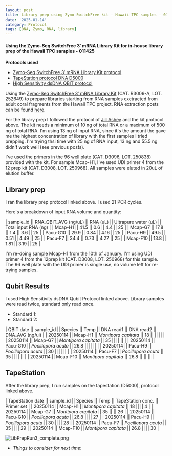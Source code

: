 ```yaml
---
layout: post
title: Library prep using Zymo SwitchFree kit - Hawaii TPC samples - 011425
date: '2025-01-14'
category: Protocol
tags: [DNA, Zymo, RNA, library]
---
```


#### Using the Zymo-Seq SwitchFree 3′ mRNA Library Kit for in-house library prep of the Hawaii TPC samples - 011425

**Protocols used**
- [Zymo-Seq SwitchFree 3′ mRNA Library Kit protocol](https://github.com/FScucchia-LabNotebooks/FScucchia_Putnam_Lab_Notebook/blob/master/protocols/_r3008_r3009__zymo_seq_switchfree_3_mrna_library_kit.pdf)
- [TapeStation protocol DNA D5000](https://github.com/meschedl/MESPutnam_Open_Lab_Notebook/blob/master/_posts/2019-07-30-DNA-Tapestation.md)
- [High Sensitivity dsDNA QBIT protocol](https://github.com/FScucchia-LabNotebooks/FScucchia_Putnam_Lab_Notebook/blob/master/protocols/MAN0017455_Qubit_1X_dsDNA_HS_Assay_Kit_UG.pdf)

Using the [Zymo-Seq SwitchFree 3′ mRNA Library Kit](https://www.zymoresearch.com/products/zymo-seq-switchfree-3-mrna-library-kit) (CAT.  R3009-A, LOT. 252649) to prepare libraries starting from RNA samples exctracted from adult coral fragments from the Hawaii TPC project. RNA extraction posts can be found [here](https://fscucchia-labnotebooks.github.io/FScucchia_Putnam_Lab_Notebook/DNA-RNA-Hawaii-TPCA-Summary/).

For the library prep I followed the protocol of [Jill Ashey](https://github.com/JillAshey/JillAshey_Putnam_Lab_Notebook/blob/master/_posts/2024-03-29-Zymo-SwitchFree.md) and the kit protocol above.
The kit needs a minimum of 10 ng of total RNA or a maximum of 500 ng of total RNA. I'm using 13 ng of input RNA, since it's the amount the gave me the highest concentration of library with the first samples I tried prepping. 
I'm trying thsi time with 25 ng of RNA input, 13 ng and 55.5 ng didn't work well (see previous posts).

I've used the primers in the 96 well plate (CAT. D3096, LOT. 250838) provided with the kit. For sample Mcap-H1, I've used UDI primer 4 from the 12 prep kit (CAT. D3008, LOT. 250968).
All samples were eluted in 20uL of elution buffer.

## Library prep
I ran the library prep protocol linked above. I used 21 PCR cycles.

Here's a breakdown of input RNA volume and quantity:

| sample_id || RNA_QBIT_AVG (ng/uL) || RNA (uL) || Ultrapure water (uL) || Total input RNA (ng) |
| Mcap-H1      ||      41.5        ||    0.6     ||        4.4           ||        25          |
| Mcap-G7      ||      17.8        ||   1.4     ||        3.6             ||        25          |
| Pacu-G10     ||      29.9       ||     0.84    ||         4.16            ||        25          |
| Pacu-H9      ||      49.5        ||    0.51    ||       4.49             ||        25          |
| Pacu-F7      ||      34.4        ||    0.73   ||        4.27             ||        25          |
| Mcap-F10      ||     13.8          ||   1.81    ||     3.19              ||      25          |

I'm re-doing sample Mcap-H1 from the 10th of January. I'm using UDI primer 4 from the 12prep kit (CAT. D3008, LOT. 250968) for this sample. The 96 well plate with the UDI primer is single use, no volume left for re-trying samples.

## Qubit Results
I used High Sensitivity dsDNA Qubit Protocol linked above. Library samples were read twice, standard only read once.
- Standard 1: 
- Standard 2: 

| QBIT date  || sample_id  ||     Species       || Temp   ||  DNA read1 || DNA read2  || DNA_AVG (ng/ul) |
|  20250114  || Mcap-H1   || *Montipora capitata*  || 18   ||            ||         ||        |
|  20250114 || Mcap-G7   || *Montipora capitata* || 35     ||        ||         ||           |
|  20250114    || Pacu-G10   || *Pocillopora acuta*  || 26.8   ||      ||        ||          |
|  20250114    || Pacu-H9    || *Pocillopora acuta* ||  30   ||      ||          ||           |
|  20250114   || Pacu-F7    || *Pocillopora acuta*  ||  35   ||     ||     ||           |
|  20250114   || Mcap-F10   || *Montipora capitata* ||  26.8   ||          ||            ||           |


## TapeStation
After the library prep, I run samples on the tapestation (D5000), protocol linked above.

| TapeStation date  || sample_id  ||     Species       || Temp   || TapeStation conc. ||   Primer set  |
|  20250114  || Mcap-H1   || *Montipora capitata*  || 18   ||      ||    4     |
|  20250114 || Mcap-G7    || *Montipora capitata* || 35     ||     ||       26    |
|  20250114    || Pacu-G10   || *Pocillopora acuta*  ||  26.8 ||      ||     27     |
|  20250114    || Pacu-H9   || *Pocillopora acuta* ||  30   ||    ||      28    |
|  20250114   || Pacu-F7     || *Pocillopora acuta*  ||  35   ||     ||    29      |
|  20250114   || Mcap-F10    || *Montipora capitata* ||  26.8   ||      ||     30    |

![LibPrepRun3_complete.png](https://github.com/FScucchia-LabNotebooks/FScucchia_Putnam_Lab_Notebook/blob/master/images/LibPrepRun3_complete.png?raw=true)

 - _Things to consider for next time_: 
